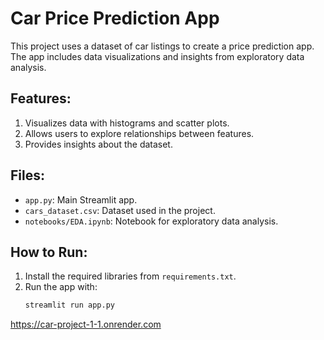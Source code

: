 # Car Price Prediction App

This project uses a dataset of car listings to create a price prediction app. The app includes data visualizations and insights from exploratory data analysis.

## Features:
1. Visualizes data with histograms and scatter plots.
2. Allows users to explore relationships between features.
3. Provides insights about the dataset.

## Files:
- `app.py`: Main Streamlit app.
- `cars_dataset.csv`: Dataset used in the project.
- `notebooks/EDA.ipynb`: Notebook for exploratory data analysis.

## How to Run:
1. Install the required libraries from `requirements.txt`.
2. Run the app with:
   ```bash
   streamlit run app.py
https://car-project-1-1.onrender.com
